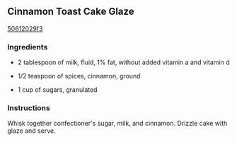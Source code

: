 ## Cinnamon Toast Cake Glaze

[50612029f3](https://cookpad.com/us/recipes/368065-cinnamon-toast-cake-glaze)

### Ingredients

 - 2 tablespoon of milk, fluid, 1% fat, without added vitamin a and vitamin d

 - 1/2 teaspoon of spices, cinnamon, ground

 - 1 cup of sugars, granulated

### Instructions

Whisk together confectioner's sugar, milk, and cinnamon. Drizzle cake with glaze and serve.